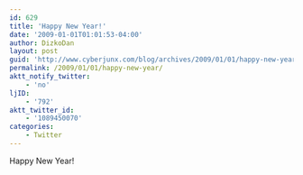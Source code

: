 ```yaml
---
id: 629
title: 'Happy New Year!'
date: '2009-01-01T01:01:53-04:00'
author: DizkoDan
layout: post
guid: 'http://www.cyberjunx.com/blog/archives/2009/01/01/happy-new-year/'
permalink: /2009/01/01/happy-new-year/
aktt_notify_twitter:
    - 'no'
ljID:
    - '792'
aktt_twitter_id:
    - '1089450070'
categories:
    - Twitter
---
```


Happy New Year!